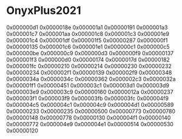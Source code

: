 # OnyxPlus2021

0x000000d1
0x0000018e
0x000001a1
0x00000191
0x000001a3
0x000001c7
0x000001aa
0x000001c8
0x000001c3
0x000001e9
0x000001c4
0x000001df
0x000001f5
0x00000287
0x000000f1
0x00000135
0x000001c6
0x000001e1
0x000000c1
0x000000c5
0x000000be
0x000000c9
0x000000d3
0x000000f9
0x00000137
0x000001f3
0x000000d0
0x00000174
0x0000017d
0x00000182
0x000001fc
0x00000210
0x00000214
0x00000230
0x00000232
0x00000234
0x000002f1
0x00000139
0x000002f9
0x00000348
0x0000034a
0x0000034c
0x00000362
0x000002c3
0x0000032a
0x000001f1
0x00000451
0x000003c1
0x000003d1
0x000003d9
0x000003e9
0x000003c9
0x00000160
0x0000012a
0x00000237
0x000003f1
0x000003f9
0x000003fb
0x000003fc
0x000004f9
0x000004c5
0x000004c1
0x000004c9
0x000004d1
0x00000589
0x00000233
0x00000235
0x00000500
0x00000773
0x00000780
0x00000148
0x00000778
0x00000130
0x000004f1
0x00000140
0x00000772
0x000004e9
0x000004e1
0x00000514
0x00000530
0x00000120
